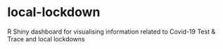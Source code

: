 # local-lockdown
R Shiny dashboard for visualising information related to Covid-19 Test &amp; Trace and local lockdowns
